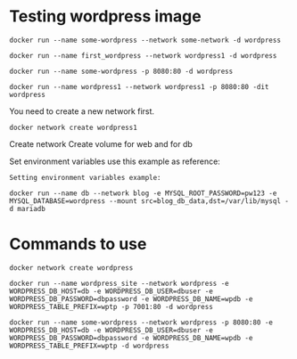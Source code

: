 # Testing wordpress image

    docker run --name some-wordpress --network some-network -d wordpress

    docker run --name first_wordpress --network wordpress1 -d wordpress

    docker run --name some-wordpress -p 8080:80 -d wordpress

    docker run --name wordpress1 --network wordpress1 -p 8080:80 -dit wordpress



You need to create a new network first.

    docker network create wordpress1


Create network
Create volume for web and for db

Set environment variables use this example as reference:

    Setting environment variables example:

    docker run --name db --network blog -e MYSQL_ROOT_PASSWORD=pw123 -e MYSQL_DATABASE=wordpress --mount src=blog_db_data,dst=/var/lib/mysql -d mariadb

# Commands to use

    docker network create wordpress

    docker run --name wordpress_site --network wordpress -e WORDPRESS_DB_HOST=db -e WORDPRESS_DB_USER=dbuser -e WORDPRESS_DB_PASSWORD=dbpassword -e WORDPRESS_DB_NAME=wpdb -e WORDPRESS_TABLE_PREFIX=wptp -p 7001:80 -d wordpress

    docker run --name some-wordpress --network wordpress -p 8080:80 -e WORDPRESS_DB_HOST=db -e WORDPRESS_DB_USER=dbuser -e WORDPRESS_DB_PASSWORD=dbpassword -e WORDPRESS_DB_NAME=wpdb -e WORDPRESS_TABLE_PREFIX=wptp -d wordpress